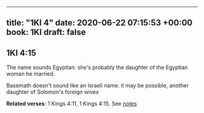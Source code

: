 
---
title: "1KI 4"
date: 2020-06-22 07:15:53 +00:00
book: 1KI
draft: false
---

## 1KI 4:15

The name sounds Egyptian. she's probably the daughter of the Egyptian woman he married.

Basemath doesn't sound like an Israeli name. it may be possible, another daughter of Solomon's foreign wives

**Related verses**: 1 Kings 4:11, 1 Kings 4:15. See [notes](https://my.bible.com/notes/3457399628311028722)

